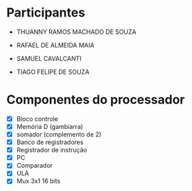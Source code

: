 # Participantes
- THUANNY RAMOS MACHADO DE SOUZA

- RAFAEL DE ALMEIDA MAIA

- SAMUEL CAVALCANTI

- TIAGO FELIPE DE SOUZA



# Componentes do processador

- [x] Bloco controle
- [x] Memória D (gambiarra)
- [x] somador (complemento de 2)
- [x] Banco de registradores
- [x] Registrador de instrução
- [x] PC
- [x] Comparador
- [x] ULA
- [x] Mux 3x1 16 bits